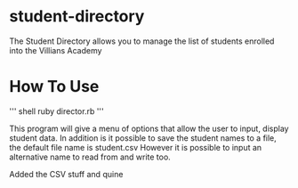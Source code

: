 # student-directory

The Student Directory allows you to manage the list of students enrolled into the Villians Academy


# How To Use

''' shell
  ruby director.rb
''' 

This program will give a menu of options that allow the user to input, display student data.
In addition is it possible to save the student names to a file, the default file name is student.csv
However it is possible to input an alternative name to read from and write too.

Added the CSV stuff and quine
